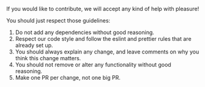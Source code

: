 If you would like to contribute, we will accept any kind of help with pleasure!

You should just respect those guidelines:

1. Do not add any dependencies without good reasoning.
2. Respect our code style and follow the eslint and prettier rules that are already set up.
3. You should always explain any change, and leave comments on why you think this change matters.
4. You should not remove or alter any functionality without good reasoning.
5. Make one PR per change, not one big PR.
